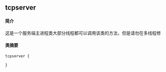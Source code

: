 ## tcpserver
#### 简介
<pre>
这是一个服务端主进程类大部分线程都可以调用该类的方法，但是请勿在多线程修改这个类的属性值（可以多线程读）
</pre>
#### 类摘要
```php
tcpserver {

}
```

